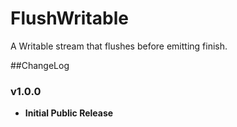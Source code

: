 # FlushWritable
A Writable stream that flushes before emitting finish.

##ChangeLog

### v1.0.0
- **Initial Public Release**
